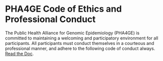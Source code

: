 # PHA4GE Code of Ethics and Professional Conduct

The Public Health Alliance for Genomic Epidemiology (PHA4GE) is committed to maintaining a welcoming and participatory environment for all participants. All participants must conduct themselves in a courteous and professional manner, and adhere to the following code of conduct always. [Read the Doc](https://drive.google.com/file/d/1IJ6Cl_8yBjL5N6eka0GBFRANH3YYdLlj/view?usp=sharing).

